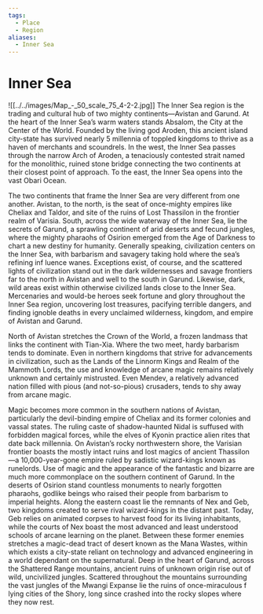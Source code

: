 ```yaml
---
tags:
  - Place
  - Region
aliases:
  - Inner Sea
---
```

# Inner Sea
![[../../images/Map_-_50_scale_75_4-2-2.jpg]]
The Inner Sea region is the trading and cultural hub of two mighty continents—Avistan and Garund. At the heart of the Inner Sea’s warm waters stands Absalom, the City at the Center of the World. Founded by the living god Aroden, this ancient island city-state has survived nearly 5 millennia of toppled kingdoms to thrive as a haven of merchants and scoundrels. In the west, the Inner Sea passes through the narrow Arch of Aroden, a tenaciously contested strait named for the monolithic, ruined stone bridge connecting the two continents at their closest point of approach. To the east, the Inner Sea opens into the vast Obari Ocean.

The two continents that frame the Inner Sea are very different from one another. Avistan, to the north, is the seat of once-mighty empires like Cheliax and Taldor, and site of the ruins of Lost Thassilon in the frontier realm of Varisia. South, across the wide waterway of the Inner Sea, lie the secrets of Garund, a sprawling continent of arid deserts and fecund jungles, where the mighty pharaohs of Osirion emerged from the Age of Darkness to chart a new destiny for humanity. Generally speaking, civilization centers on the Inner Sea, with barbarism and savagery taking hold where the sea’s refining inf luence wanes. Exceptions exist, of course, and the scattered lights of civilization stand out in the dark wildernesses and savage frontiers far to the north in Avistan and well to the south in Garund. Likewise, dark, wild areas exist within otherwise civilized lands close to the Inner Sea. Mercenaries and would-be heroes seek fortune and glory throughout the Inner Sea region, uncovering lost treasures, pacifying terrible dangers, and finding ignoble deaths in every unclaimed wilderness, kingdom, and empire of Avistan and Garund.

North of Avistan stretches the Crown of the World, a frozen landmass that links the continent with Tian-Xia. Where the two meet, hardy barbarism tends to dominate. Even in northern kingdoms that strive for advancements in civilization, such as the Lands of the Linnorm Kings and Realm of the Mammoth Lords, the use and knowledge of arcane magic remains relatively unknown and certainly mistrusted. Even Mendev, a relatively advanced nation filled with pious (and not-so-pious) crusaders, tends to shy away from arcane magic.

Magic becomes more common in the southern nations of Avistan, particularly the devil-binding empire of Cheliax and its former colonies and vassal states. The ruling caste of shadow-haunted Nidal is suffused with forbidden magical forces, while the elves of Kyonin practice alien rites that date back millennia. On Avistan’s rocky northwestern shore, the Varisian frontier boasts the mostly intact ruins and lost magics of ancient Thassilon—a 10,000-year-gone empire ruled by sadistic wizard-kings known as runelords. Use of magic and the appearance of the fantastic and bizarre are much more commonplace on the southern continent of Garund. In the deserts of Osirion stand countless monuments to nearly forgotten pharaohs, godlike beings who raised their people from barbarism to imperial heights. Along the eastern coast lie the remnants of Nex and Geb, two kingdoms created to serve rival wizard-kings in the distant past. Today, Geb relies on animated corpses to harvest food for its living inhabitants, while the courts of Nex boast the most advanced and least understood schools of arcane learning on the planet. Between these former enemies stretches a magic-dead tract of desert known as the Mana Wastes, within which exists a city-state reliant on technology and advanced engineering in a world dependant on the supernatural. Deep in the heart of Garund, across the Shattered Range mountains, ancient ruins of unknown origin rise out of wild, uncivilized jungles. Scattered throughout the mountains surrounding the vast jungles of the Mwangi Expanse lie the ruins of once-miraculous f lying cities of the Shory, long since crashed into the rocky slopes where they now rest.